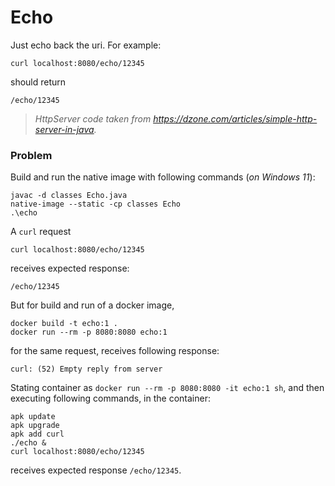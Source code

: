 # Echo

Just echo back the uri.
For example:

```shell
curl localhost:8080/echo/12345
```

should return

```
/echo/12345
```

> _HttpServer code taken from https://dzone.com/articles/simple-http-server-in-java._

### Problem

Build and run the native image with following commands (_on Windows 11_):

```
javac -d classes Echo.java
native-image --static -cp classes Echo
.\echo
```

A `curl` request

```shell
curl localhost:8080/echo/12345
```

receives expected response:

```
/echo/12345
```

But for build and run of a docker image,

```
docker build -t echo:1 .
docker run --rm -p 8080:8080 echo:1
```

for the same request, receives following response:

```
curl: (52) Empty reply from server
```

Stating container as `docker run --rm -p 8080:8080 -it echo:1 sh`, and then executing following commands, in the
container:

```
apk update
apk upgrade
apk add curl
./echo &
curl localhost:8080/echo/12345
```

receives expected response `/echo/12345`.
